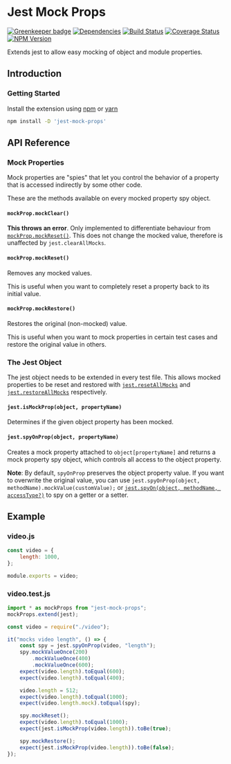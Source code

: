 # Jest Mock Props

[![Greenkeeper badge](https://badges.greenkeeper.io/iamogbz/jest-mock-props.svg)](https://greenkeeper.io/)
[![Dependencies](https://david-dm.org/iamogbz/jest-mock-props.svg)](https://github.com/iamogbz/jest-mock-props)
[![Build Status](https://travis-ci.org/iamogbz/jest-mock-props.svg?branch=master)](https://travis-ci.org/iamogbz/jest-mock-props)
[![Coverage Status](https://coveralls.io/repos/github/iamogbz/jest-mock-props/badge.svg?branch=master&cache=1)](https://coveralls.io/github/iamogbz/jest-mock-props?branch=master)
[![NPM Version](https://img.shields.io/npm/v/jest-mock-props.svg)](https://www.npmjs.com/package/jest-mock-props)

Extends jest to allow easy mocking of object and module properties.

## Introduction

### Getting Started

Install the extension using [npm](https://docs.npmjs.com/cli/install.html) or [yarn](https://yarnpkg.com/en/docs/usage)

```sh
npm install -D 'jest-mock-props'
```

## API Reference

### Mock Properties

Mock properties are "spies" that let you control the behavior of a property that is accessed indirectly by some other code.

These are the methods available on every mocked property spy object.

#### `mockProp.mockClear()`

**This throws an error**. Only implemented to differentiate behaviour from [`mockProp.mockReset()`](#mockpropmockreset). This does not change the mocked value, therefore is unaffected by `jest.clearAllMocks`.

#### `mockProp.mockReset()`

Removes any mocked values.

This is useful when you want to completely reset a property back to its initial value.

#### `mockProp.mockRestore()`

Restores the original (non-mocked) value.

This is useful when you want to mock properties in certain test cases and restore the original value in others.

### The Jest Object

The jest object needs to be extended in every test file. This allows mocked properties to be reset and restored with [`jest.resetAllMocks`](https://jestjs.io/docs/en/jest-object#jestresetallmocks) and [`jest.restoreAllMocks`](https://jestjs.io/docs/en/jest-object#jestrestoreallmocks) respectively.

#### `jest.isMockProp(object, propertyName)`

Determines if the given object property has been mocked.

#### `jest.spyOnProp(object, propertyName)`

Creates a mock property attached to `object[propertyName]` and returns a mock property spy object, which controls all access to the object property.

**Note**: By default, `spyOnProp` preserves the object property value. If you want to overwrite the original value, you can use `jest.spyOnProp(object, methodName).mockValue(customValue);` or [`jest.spyOn(object, methodName, accessType?)`](https://jestjs.io/docs/en/jest-object#jestspyonobject-methodname-accesstype) to spy on a getter or a setter.

## Example

### video.js

```js
const video = {
    length: 1000,
};

module.exports = video;
```

### video.test.js

```js
import * as mockProps from "jest-mock-props";
mockProps.extend(jest);

const video = require("./video");

it("mocks video length", () => {
    const spy = jest.spyOnProp(video, "length");
    spy.mockValueOnce(200)
        .mockValueOnce(400)
        .mockValueOnce(600);
    expect(video.length).toEqual(600);
    expect(video.length).toEqual(400);

    video.length = 512;
    expect(video.length).toEqual(1000);
    expect(video.length.mock).toEqual(spy);

    spy.mockReset();
    expect(video.length).toEqual(1000);
    expect(jest.isMockProp(video.length)).toBe(true);

    spy.mockRestore();
    expect(jest.isMockProp(video.length)).toBe(false);
});
```
